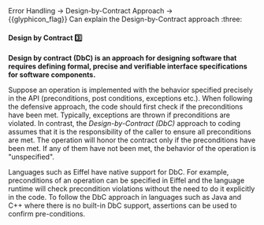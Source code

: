 <div id="path">Error Handling → Design-by-Contract Approach →</div>
<span id="outcomes">{{glyphicon_flag}} Can explain the Design-by-Contract approach :three:</span>

<div id="title">

#### Design by Contract :three:

</div>

<div id="body">

**<tooltip content="term was coined by Bertrand Meyer">Design by contract (DbC)</tooltip> is an approach for designing software that requires defining formal, precise and verifiable interface specifications for software components.** 

Suppose an operation is implemented with the behavior specified precisely in the API (preconditions, post conditions, exceptions etc.). When following the defensive approach, the code should first check if the preconditions have been met. Typically, exceptions are thrown if preconditions are violated. In contrast, the _Design-by-Contract (DbC)_ approach to coding assumes that it is the responsibility of the caller to ensure all preconditions are met. The operation will honor the contract only if the preconditions have been met. If any of them have not been met, the behavior of the operation is "unspecified". 

Languages such as Eiffel have native support for DbC. For example, preconditions of an operation can be specified in Eiffel and the language runtime will check precondition violations without the need to do it explicitly in the code. To follow the DbC approach in languages such as Java and C++ where there is no built-in DbC support, assertions can be used to confirm pre-conditions.

</div>

<div id="extras">

<include src="exercises.md" />

</div>